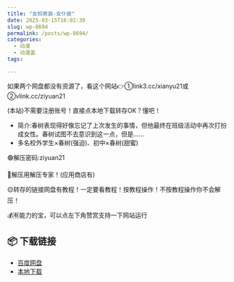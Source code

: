 ```yaml
---
title: "女扮男装-女仆装"
date: 2025-03-15T16:02:39
slug: wp-8694
permalink: /posts/wp-8694/
categories:
  - 动漫
  - 动漫盖
tags:

---
```


如果两个网盘都没有资源了，看这个网站👉①link3.cc/xianyu21或②vlink.cc/ziyuan21

(本站)不需要注册账号！直接点本地下载转存OK？懂吧！

*   简介:春树表现得好像忘记了上次发生的事情，但他最终在班级活动中再次打扮成女性。春树试图不去意识到这一点，但是……
*   多名校外学生×春树(强迫)、初中×春树(甜蜜)

🟢解压密码:ziyuan21

🔵解压用解压专家！(应用商店有)

🟡转存的链接网盘有教程！一定要看教程！按教程操作！不按教程操作你不会解压！

💰🈶能力的宝，可以点左下角赞赏支持一下网站运行

## 📦 下载链接
- [百度网盘](https://blziyuan21.com/pay-download/8694?key=5e67d7bfb8&down_id=0)
- [本地下载](https://blziyuan21.com/pay-download/8694?key=5e67d7bfb8&down_id=1)

